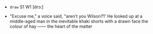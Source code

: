 - `draw` S1 W1 [drɔ:]



-  "Excuse me," a voice said, "aren't you Wilson?1' He looked up at a middle-aged man in the inevitable khaki shorts with a drawn face the colour of hay —— the heart of the matter